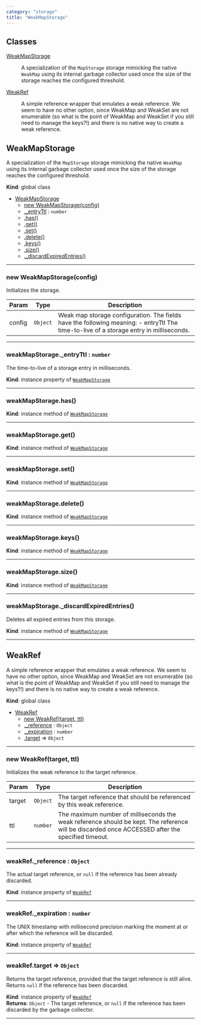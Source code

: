 ```yaml
---
category: "storage"
title: "WeakMapStorage"
---
```


## Classes

<dl>
<dt><a href="#WeakMapStorage">WeakMapStorage</a></dt>
<dd><p>A specialization of the <code>MapStorage</code> storage mimicking the native
<code>WeakMap</code> using its internal garbage collector used once the size of
the storage reaches the configured threshold.</p>
</dd>
<dt><a href="#WeakRef">WeakRef</a></dt>
<dd><p>A simple reference wrapper that emulates a weak reference. We seem to have
no other option, since WeakMap and WeakSet are not enumerable (so what is
the point of WeakMap and WeakSet if you still need to manage the keys?!) and
there is no native way to create a weak reference.</p>
</dd>
</dl>

## WeakMapStorage&nbsp;<a name="WeakMapStorage" href="https://github.com/seznam/IMA.js-core/tree/0.16.2/storage/WeakMapStorage.js#L8" target="_blank"><span class="icon"><i class="fas fa-external-link-alt fa-xs"></i></span></a>
A specialization of the <code>MapStorage</code> storage mimicking the native
<code>WeakMap</code> using its internal garbage collector used once the size of
the storage reaches the configured threshold.

**Kind**: global class  

* [WeakMapStorage](#WeakMapStorage)
    * [new WeakMapStorage(config)](#new_WeakMapStorage_new)
    * [._entryTtl](#WeakMapStorage+_entryTtl) : <code>number</code>
    * [.has()](#WeakMapStorage+has)
    * [.get()](#WeakMapStorage+get)
    * [.set()](#WeakMapStorage+set)
    * [.delete()](#WeakMapStorage+delete)
    * [.keys()](#WeakMapStorage+keys)
    * [.size()](#WeakMapStorage+size)
    * [._discardExpiredEntries()](#WeakMapStorage+_discardExpiredEntries)


* * *

### new WeakMapStorage(config)&nbsp;<a name="new_WeakMapStorage_new"></a>
Initializes the storage.


| Param | Type | Description |
| --- | --- | --- |
| config | <code>Object</code> | Weak map storage configuration. The        fields have the following meaning:        - entryTtl The time-to-live of a storage entry in milliseconds. |


* * *

### weakMapStorage.\_entryTtl : <code>number</code>&nbsp;<a name="WeakMapStorage+_entryTtl" href="https://github.com/seznam/IMA.js-core/tree/0.16.2/storage/WeakMapStorage.js#L24" target="_blank"><span class="icon"><i class="fas fa-external-link-alt fa-xs"></i></span></a>
The time-to-live of a storage entry in milliseconds.

**Kind**: instance property of [<code>WeakMapStorage</code>](#WeakMapStorage)  

* * *

### weakMapStorage.has()&nbsp;<a name="WeakMapStorage+has" href="https://github.com/seznam/IMA.js-core/tree/0.16.2/storage/WeakMapStorage.js#L30" target="_blank"><span class="icon"><i class="fas fa-external-link-alt fa-xs"></i></span></a>
**Kind**: instance method of [<code>WeakMapStorage</code>](#WeakMapStorage)  

* * *

### weakMapStorage.get()&nbsp;<a name="WeakMapStorage+get" href="https://github.com/seznam/IMA.js-core/tree/0.16.2/storage/WeakMapStorage.js#L39" target="_blank"><span class="icon"><i class="fas fa-external-link-alt fa-xs"></i></span></a>
**Kind**: instance method of [<code>WeakMapStorage</code>](#WeakMapStorage)  

* * *

### weakMapStorage.set()&nbsp;<a name="WeakMapStorage+set" href="https://github.com/seznam/IMA.js-core/tree/0.16.2/storage/WeakMapStorage.js#L52" target="_blank"><span class="icon"><i class="fas fa-external-link-alt fa-xs"></i></span></a>
**Kind**: instance method of [<code>WeakMapStorage</code>](#WeakMapStorage)  

* * *

### weakMapStorage.delete()&nbsp;<a name="WeakMapStorage+delete" href="https://github.com/seznam/IMA.js-core/tree/0.16.2/storage/WeakMapStorage.js#L61" target="_blank"><span class="icon"><i class="fas fa-external-link-alt fa-xs"></i></span></a>
**Kind**: instance method of [<code>WeakMapStorage</code>](#WeakMapStorage)  

* * *

### weakMapStorage.keys()&nbsp;<a name="WeakMapStorage+keys" href="https://github.com/seznam/IMA.js-core/tree/0.16.2/storage/WeakMapStorage.js#L70" target="_blank"><span class="icon"><i class="fas fa-external-link-alt fa-xs"></i></span></a>
**Kind**: instance method of [<code>WeakMapStorage</code>](#WeakMapStorage)  

* * *

### weakMapStorage.size()&nbsp;<a name="WeakMapStorage+size" href="https://github.com/seznam/IMA.js-core/tree/0.16.2/storage/WeakMapStorage.js#L79" target="_blank"><span class="icon"><i class="fas fa-external-link-alt fa-xs"></i></span></a>
**Kind**: instance method of [<code>WeakMapStorage</code>](#WeakMapStorage)  

* * *

### weakMapStorage.\_discardExpiredEntries()&nbsp;<a name="WeakMapStorage+_discardExpiredEntries" href="https://github.com/seznam/IMA.js-core/tree/0.16.2/storage/WeakMapStorage.js#L88" target="_blank"><span class="icon"><i class="fas fa-external-link-alt fa-xs"></i></span></a>
Deletes all expired entries from this storage.

**Kind**: instance method of [<code>WeakMapStorage</code>](#WeakMapStorage)  

* * *

## WeakRef&nbsp;<a name="WeakRef" href="https://github.com/seznam/IMA.js-core/tree/0.16.2/storage/WeakMapStorage.js#L105" target="_blank"><span class="icon"><i class="fas fa-external-link-alt fa-xs"></i></span></a>
A simple reference wrapper that emulates a weak reference. We seem to have
no other option, since WeakMap and WeakSet are not enumerable (so what is
the point of WeakMap and WeakSet if you still need to manage the keys?!) and
there is no native way to create a weak reference.

**Kind**: global class  

* [WeakRef](#WeakRef)
    * [new WeakRef(target, ttl)](#new_WeakRef_new)
    * [._reference](#WeakRef+_reference) : <code>Object</code>
    * [._expiration](#WeakRef+_expiration) : <code>number</code>
    * [.target](#WeakRef+target) ⇒ <code>Object</code>


* * *

### new WeakRef(target, ttl)&nbsp;<a name="new_WeakRef_new"></a>
Initializes the weak reference to the target reference.


| Param | Type | Description |
| --- | --- | --- |
| target | <code>Object</code> | The target reference that should be referenced by        this weak reference. |
| ttl | <code>number</code> | The maximum number of milliseconds the weak        reference should be kept. The reference will be discarded once        ACCESSED after the specified timeout. |


* * *

### weakRef.\_reference : <code>Object</code>&nbsp;<a name="WeakRef+_reference" href="https://github.com/seznam/IMA.js-core/tree/0.16.2/storage/WeakMapStorage.js#L134" target="_blank"><span class="icon"><i class="fas fa-external-link-alt fa-xs"></i></span></a>
The actual target reference, or <code>null</code> if the reference has
been already discarded.

**Kind**: instance property of [<code>WeakRef</code>](#WeakRef)  

* * *

### weakRef.\_expiration : <code>number</code>&nbsp;<a name="WeakRef+_expiration" href="https://github.com/seznam/IMA.js-core/tree/0.16.2/storage/WeakMapStorage.js#L142" target="_blank"><span class="icon"><i class="fas fa-external-link-alt fa-xs"></i></span></a>
The UNIX timestamp with millisecond precision marking the moment at
or after which the reference will be discarded.

**Kind**: instance property of [<code>WeakRef</code>](#WeakRef)  

* * *

### weakRef.target ⇒ <code>Object</code>&nbsp;<a name="WeakRef+target" href="https://github.com/seznam/IMA.js-core/tree/0.16.2/storage/WeakMapStorage.js#L152" target="_blank"><span class="icon"><i class="fas fa-external-link-alt fa-xs"></i></span></a>
Returns the target reference, provided that the target reference is
still alive. Returns <code>null</code> if the reference has been discarded.

**Kind**: instance property of [<code>WeakRef</code>](#WeakRef)  
**Returns**: <code>Object</code> - The target reference, or <code>null</code> if the reference
        has been discarded by the garbage collector.  

* * *

